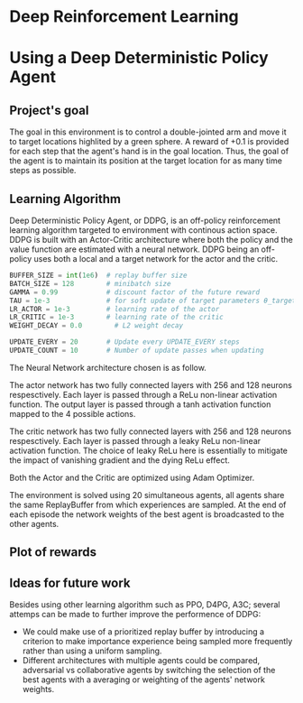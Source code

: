# Deep Reinforcement Learning
# Using a Deep Deterministic Policy Agent

## Project's goal
The goal in this environment is to control a double-jointed arm and move it to target locations highlited by a green sphere.
A reward of +0.1 is provided for each step that the agent's hand is in the goal location.
Thus, the goal of the agent is to maintain its position at the target location for as many time steps as possible.

## Learning Algorithm
Deep Deterministic Policy Agent, or DDPG, is an off-policy reinforcement learning algorithm targeted to environment with continous action space.
DDPG is built with an Actor-Critic architecture where both the policy and the value function are estimated with a neural network.
DDPG being an off-policy uses both a local and a target network for the actor and the critic.

```python
BUFFER_SIZE = int(1e6)  # replay buffer size
BATCH_SIZE = 128        # minibatch size
GAMMA = 0.99            # discount factor of the future reward
TAU = 1e-3              # for soft update of target parameters θ_target = τ*θ_local + (1 - τ)*θ_target
LR_ACTOR = 1e-3         # learning rate of the actor 
LR_CRITIC = 1e-3        # learning rate of the critic
WEIGHT_DECAY = 0.0        # L2 weight decay

UPDATE_EVERY = 20       # Update every UPDATE_EVERY steps
UPDATE_COUNT = 10       # Number of update passes when updating
```

The Neural Network architecture chosen is as follow.

The actor network has two fully connected layers with 256 and 128 neurons respesctively. Each layer is passed through a ReLu non-linear activation function.
The output layer is passed through a tanh activation function mapped to the 4 possible actions.

The critic network has two fully connected layers with 256 and 128 neurons respesctively. Each layer is passed through a leaky ReLu non-linear activation function.
The choice of leaky ReLu here is essentially to mitigate the impact of vanishing gradient and the dying ReLu effect.

Both the Actor and the Critic are optimized using Adam Optimizer.


The environment is solved using 20 simultaneous agents, all agents share the same ReplayBuffer from which experiences are sampled.
At the end of each episode the network weights of the best agent is broadcasted to the other agents.

## Plot of rewards

## Ideas for future work
Besides using other learning algorithm such as PPO, D4PG, A3C; several attemps can be made to further improve the performence of DDPG:
* We could make use of a prioritized replay buffer by introducing a criterion to make importance experience being sampled more frequently rather than using a uniform sampling.
* Different architectures with multiple agents could be compared, adversarial vs collaborative agents by switching the selection of the best agents with a averaging or weighting of the agents' network weights.


